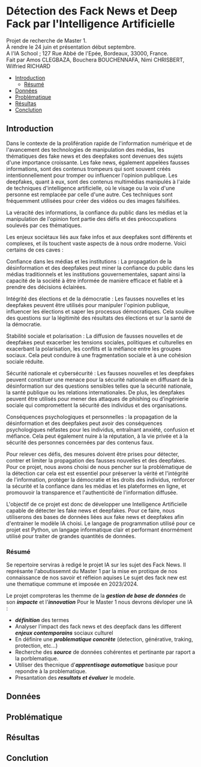 # Détection des Fack News et Deep Fack par l'Intelligence Artificielle

Projet de recherche de Master 1.  
À rendre le 24 juin et présentation début septembre.  
A l'IA School ; 127 Rue Abbé de l'Epée, Bordeaux, 33000, France.  
Fait par Amos CLEGBAZA, Bouchera BOUCHENNAFA, Nimi CHRISBERT, Wilfried RICHARD

- [Introduction](#introduction)
  - [Résumé](#resume)
- [Données](#donnees)
- [Problématique](#problematique)
- [Résultas](#resultas)
- [Conclution](#conclution)

## Introduction

Dans le contexte de la prolifération rapide de l'information numérique et de l'avancement des technologies de manipulation des médias, les thématiques des fake news et des deepfakes sont devenues des sujets d'une importance croissante. Les fake news, également appelées fausses informations, sont des contenus trompeurs qui sont souvent créés intentionnellement pour tromper ou influencer l'opinion publique. Les deepfakes, quant à eux, sont des contenus multimédias manipulés à l'aide de techniques d'intelligence artificielle, où le visage ou la voix d'une personne est remplacée par celle d'une autre. Ces techniques sont fréquemment utilisées pour créer des vidéos ou des images falsifiées.

La véracité des informations, la confiance du public dans les médias et la manipulation de l'opinion font partie des défis et des préoccupations soulevés par ces thématiques.

Les enjeux sociétaux liés aux fake infos et aux deepfakes sont différents et complexes, et ils touchent vaste aspects de à nous ordre moderne. Voici certains de ces caves :

Confiance dans les médias et les institutions : La propagation de la désinformation et des deepfakes peut miner la confiance du public dans les médias traditionnels et les institutions gouvernementales, sapant ainsi la capacité de la société à être informée de manière efficace et fiable et à prendre des décisions éclairées.

Intégrité des élections et de la démocratie : Les fausses nouvelles et les deepfakes peuvent être utilisés pour manipuler l'opinion publique, influencer les élections et saper les processus démocratiques. Cela soulève des questions sur la légitimité des résultats des élections et sur la santé de la démocratie.

Stabilité sociale et polarisation : La diffusion de fausses nouvelles et de deepfakes peut exacerber les tensions sociales, politiques et culturelles en exacerbant la polarisation, les conflits et la méfiance entre les groupes sociaux. Cela peut conduire à une fragmentation sociale et à une cohésion sociale réduite.

Sécurité nationale et cybersécurité : Les fausses nouvelles et les deepfakes peuvent constituer une menace pour la sécurité nationale en diffusant de la désinformation sur des questions sensibles telles que la sécurité nationale, la santé publique ou les relations internationales. De plus, les deepfakes peuvent être utilisés pour mener des attaques de phishing ou d’ingénierie sociale qui compromettent la sécurité des individus et des organisations.

Conséquences psychologiques et personnelles : la propagation de la désinformation et des deepfakes peut avoir des conséquences psychologiques néfastes pour les individus, entraînant anxiété, confusion et méfiance. Cela peut également nuire à la réputation, à la vie privée et à la sécurité des personnes concernées par des contenus faux.

Pour relever ces défis, des mesures doivent être prises pour détecter, contrer et limiter la propagation des fausses nouvelles et des deepfakes. Pour ce projet, nous avons choisi de nous pencher sur la problématique de la détection car cela est  est essentiel pour préserver la vérité et l'intégrité de l'information, protéger la démocratie et les droits des individus, renforcer la sécurité et la confiance dans les médias et les plateformes en ligne, et promouvoir la transparence et l'authenticité de l'information diffusée. 

L'objectif de ce projet est donc de développer une Intelligence Artificielle capable de détecter les fake news et deepfakes. Pour ce faire, nous utiliserons des bases de données liées aux fake news et deepfakes afin d'entrainer le modèle IA choisi. Le langage de programmation utilisé pour ce projet est Python, un langage informatique clair et performant énormément utilisé pour traiter de grandes quantités de données.


### Résumé

Se repertoire serviras à redigé le projet IA sur les sujet des Fack News.
Il représante l'aboutissemnt du Master 1 par la mise en protique de nos connaissance  de nos savoir et réfleion aquises
Le sujet des fack new est une thematique commune et imposée en 2023/2024.

Le projet comproteras les themme de la ***gestion de base de données*** de son ***impacte*** et l'***innovation***
Pour le Master 1 nous devrons dévloper une IA :

- ***définition*** des termes
- Analyser l'impact des fack news et des deepfack dans les different ***enjeux contemporains*** sociaux culturel
- En définire une ***problematique concrète*** (detection, générative, traking, protection, etc...)
- Recherche des ***source*** de données cohérentes et pertinante par raport a la porblematique.
- Utiliser des thecnique d'***apprentisage automatique*** basique pour repondre à la problematique.
- Presantation des ***resultats et évaluer*** le modele.



## Données

## Problématique

## Résultas

## Conclution
